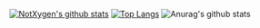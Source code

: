 [![NotXygen's github stats](https://github-readme-stats.vercel.app/api?username=not-xygen)](https://github.com/anuraghazra/github-readme-stats)
[![Top Langs](https://github-readme-stats.vercel.app/api/top-langs/?username=not-xygen)](https://github.com/anuraghazra/github-readme-stats)
![Anurag's github stats](https://github-readme-stats.vercel.app/api?username=anuraghazra&show_icons=true&theme=radical)
